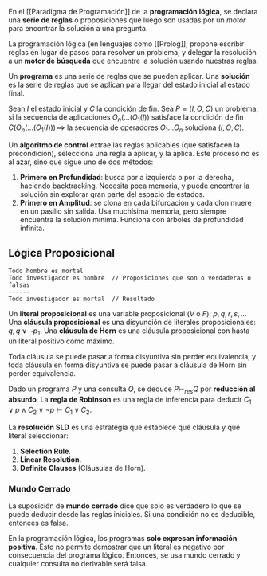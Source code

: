 En el [[Paradigma de Programación]] de la **programación lógica**, se declara una **serie de reglas** o proposiciones que luego son usadas por un _motor_ para encontrar la solución a una pregunta.

La programación lógica (en lenguajes como [[Prolog]], propone escribir reglas en lugar de pasos para resolver un problema, y delegar la resolución a un **motor de búsqueda** que encuentre la solución usando nuestras reglas.

Un **programa** es una serie de reglas que se pueden aplicar. Una **solución** es la serie de reglas que se aplican para llegar del estado inicial al estado final.

Sean $I$ el estado inicial y $C$ la condición de fin. Sea $P = (I, O, C)$ un problema, si la secuencia de aplicaciones $O_n (... (O_1 (I))$ satisface la condición de fin $C(O_n (... (O_1 (I))) \implies$ la secuencia de operadores $O_1 ... O_n$ soluciona $(I, O, C)$.

Un **algoritmo de control** extrae las reglas aplicables (que satisfacen la precondición), selecciona una regla a aplicar, y la aplica. Este proceso no es al azar, sino que sigue uno de dos métodos:

1. **Primero en Profundidad**: busca por a izquierda o por la derecha, haciendo backtracking. Necesita poca memoria, y puede encontrar la solución sin explorar gran parte del espacio de estados.
2. **Primero en Amplitud**: se clona en cada bifurcación y cada clon muere en un pasillo sin salida. Usa muchísima memoria, pero siempre encuentra la solución mínima. Funciona con árboles de profundidad infinita.

## Lógica Proposicional

```
Todo hombre es mortal
Todo investigador es hombre  // Proposiciones que son o verdaderas o falsas
------
Todo investigador es mortal  // Resultado
```

Un **literal proposicional** es una variable proposicional ($V$ o $F$): $p, q, r, s, ...$ Una **cláusula proposicional** es una disyunción de literales proposicionales: $q, q \lor \neg p_1$. Una **cláusula de Horn** es una cláusula proposicional con hasta un literal positivo como máximo.

Toda cláusula se puede pasar a forma disyuntiva sin perder equivalencia, y toda cláusula en forma disyuntiva se puede pasar a cláusula de Horn sin perder equivalencia.

Dado un programa $P$ y una consulta $Q$, se deduce $P \vdash_{res} Q$ por **reducción al absurdo**. La **regla de Robinson** es una regla de inferencia para deducir $C_1 \lor p \land C_2 \lor \neg p \vdash C_1 \lor C_2$.

La **resolución SLD** es una estrategia que establece qué cláusula y qué literal seleccionar:

1. **Selection Rule**.
2. **Linear Resolution**.
3. **Definite Clauses** (Cláusulas de Horn).

### Mundo Cerrado

La suposición de **mundo cerrado** dice que solo es verdadero lo que se puede deducir desde las reglas iniciales. Si una condición no es deducible, entonces es falsa.

En la programación lógica, los programas **solo expresan información positiva**. Esto no permite demostrar que un literal es negativo por consecuencia del programa lógico. Entonces, se usa mundo cerrado y cualquier consulta no derivable será falsa.
